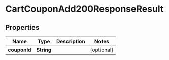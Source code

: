 

# CartCouponAdd200ResponseResult


## Properties

Name | Type | Description | Notes
------------ | ------------- | ------------- | -------------
**couponId** | **String** |  |  [optional]



